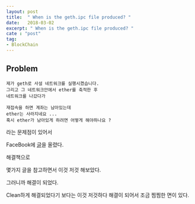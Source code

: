 ```yaml
---
layout: post
title:  " When is the geth.ipc file produced? "
date:   2018-03-02
excerpt: " When is the geth.ipc file produced? "
cate : "post"
tag:
- BlockChain
---
```


## Problem

```
제가 geth로 사설 네트워크를 실행시켰습니다.
그리고 그 네트워크안에서 ether를 축적한 후 
네트워크를 나갔다가

재접속을 하면 계좌는 남아있는데
ether는 사라지네요 ...
혹시 ether가 남아있게 하려면 어떻게 해야하나요 ?
```
라는 문제점이 있어서

FaceBook에 [글](https://www.facebook.com/groups/114962092511047/permalink/154000938607162/?comment_id=154038308603425&notif_id=1519998218622687&notif_t=group_comment&ref=notif)을 올렸다.


해결책으로

몇가지 글을 참고하면서 이것 저것 해보았다.

그러니까 해결이 되었다.

Clean하게 해결되었다기 보다는 이것 저것하다 해결이 되어서 조금 찜찜한 면이 있다.
